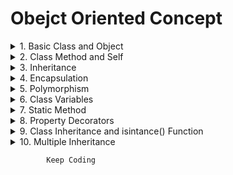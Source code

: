 # Obejct Oriented Concept

<details>
<summary>1. Basic Class and Object
</summary>
Problem: Create a Car class with attributes(variable) like brand and model. Then create an instance of this class.
</details>

<details>
<summary>2. Class Method and Self
</summary>
Problem: Add a method to the Car class that displays the full name of the car (brand and model).
</details>

<details>
<summary>3. Inheritance
</summary>
Problem: Create an Electric Car class that inherits from the Car class and has an additional attribute battery_size.
</details>

<details>
<summary>4. Encapsulation
</summary>
Problem: Modify the Car class to encapsulate the brand attribute, making it private, and provide a getter method for it.
</details>

<details>
<summary>5. Polymorphism
</summary>
Problem: Demonstrate polymorphism by defining a method fuel_type in both Car and ElectricCar classes, but with different behaviors.
</details>

<details>
<summary>6. Class Variables
</summary>
Problem: Add a class variable to Car that keeps track of the number of cars created.
</details>

<details>
<summary>7. Static Method
</summary>
Problem: Add a static method to the Car class that returns a general description of a car.
</details>

<details>
<summary>8. Property Decorators
</summary>
Problem: Use a property decorator in the Car class to make the model attribute read-only.
</details>

<details>
<summary>9. Class Inheritance and isintance() Function
</summary>
Problem: Demonstrate the use of isinstance() to check if my_tesla is an instance of Car and ElectricCar.
</details>

<details>
<summary>10. Multiple Inheritance
</summary>
Problem: Create two classes Battery and Engine, and let the ElectricCar class inherit from both, demonstrating multiple inheritance.</details>

```python
        Keep Coding
```                                           